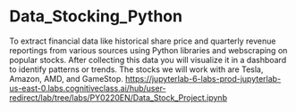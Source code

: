# Data_Stocking_Python
To extract financial data like historical share price and quarterly revenue reportings from various sources using Python libraries and webscraping on popular stocks. After collecting this data you will visualize it in a dashboard to identify patterns or trends. The stocks we will work with are Tesla, Amazon, AMD, and GameStop.
https://jupyterlab-6-labs-prod-jupyterlab-us-east-0.labs.cognitiveclass.ai/hub/user-redirect/lab/tree/labs/PY0220EN/Data_Stock_Project.ipynb
